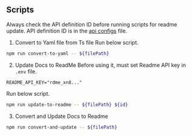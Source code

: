 ## Scripts
Always check the API definition ID before running scripts for readme update.
API definition ID is in the [api configs](configs/api.configs.ts) file.

1. Convert to Yaml file from Ts file
Run below script.
```sh
npm run convert-to-yaml -- ${filePath}
```

2. Update Docs to ReadMe
Before using it, must set Readme API key in `.env` file.
```
README_API_KEY="rdme_xn8..."

```

Run below script.

```sh
npm run update-to-readme -- ${filePath} ${id}
```

3. Convert and Update Docs to Readme
```sh
npm run convert-and-update -- ${filePath}
```
